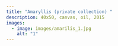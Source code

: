 ```yaml
---
title: "Amaryllis (private collection) "
description: 40x50, canvas, oil, 2015
images:
  - image: images/amarilis_1.jpg
    alt: "1"
---
```

